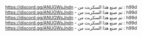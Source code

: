https://discord.gg/ANUGWsJndn - تم صنع هذا السكربت من : h99d
https://discord.gg/ANUGWsJndn - تم صنع هذا السكربت من : h99d
https://discord.gg/ANUGWsJndn - تم صنع هذا السكربت من : h99d
https://discord.gg/ANUGWsJndn - تم صنع هذا السكربت من : h99d
https://discord.gg/ANUGWsJndn - تم صنع هذا السكربت من : h99d
